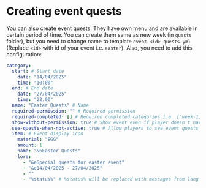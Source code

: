 # Creating event quests

You can also create event quests. They have own menu and are available in certain period of time. You can create them same as new week (in `quests` folder), but you need to change name to template `event-<id>-quests.yml` (Replace `<id>` with id of your event i.e. `easter`). Also, you need to add this configuration:

```yaml
category:
  start: # Start date
    date: "14/04/2025"
    time: "10:00"
  end: # End date
    date: "27/04/2025"
    time: "22:00"
  name: "Easter Quests" # Name
  required-permission: "" # Required permission
  required-completed: [] # Required completed categories i.e. ["week-1, event-xyz"] requires to complete 1st week & XYZ event before accessing this event
  show-without-permission: true # Show event even if player doesn't have required permission
  see-quests-when-not-active: true # Allow players to see event quests when event isn't active
  item: # Event display icon
    material: "EGG"
    amount: 1
    name: "&6Easter Quests"
    lore:
      - "&eSpecial quests for easter event"
      - "&e14/04/2025 - 27/04/2025"
      - ""
      - "%status%" # %status% will be replaced with messages from lang file: Starts in ..., Ends in..., Ended, No permission
```
